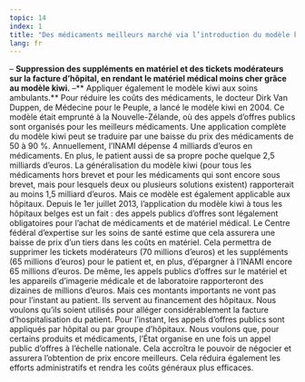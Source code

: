 ```yaml
---
topic: 14
index: 1
title: "Des médicaments meilleurs marché via l’introduction du modèle kiwi."
lang: fr
---
```

– **Suppression des suppléments en matériel et des tickets modérateurs sur la
facture d’hôpital, en rendant le matériel médical moins cher grâce au modèle
kiwi.**
–** Appliquer également le modèle kiwi aux soins ambulants.**
Pour réduire les coûts des médicaments, le docteur Dirk Van Duppen, de
Médecine pour le Peuple, a lancé le modèle kiwi en 2004. Ce modèle était
emprunté à la Nouvelle-Zélande, où des appels d’offres publics sont organisés
pour les meilleurs médicaments. Une application complète du modèle kiwi peut
se traduire par une baisse du prix des médicaments de 50 à 90 %. Annuellement,
l’INAMI dépense 4 milliards d’euros en médicaments. En plus, le patient aussi
de sa propre poche quelque 2,5 milliards d’euros. La généralisation du modèle
kiwi (pour tous les médicaments hors brevet et pour les médicaments qui sont
encore sous brevet, mais pour lesquels deux ou plusieurs solutions existent)
rapporterait au moins 1,5 milliard d’euros.
Mais ce modèle est également applicable aux hôpitaux. Depuis le 1er juillet
2013, l’application du modèle kiwi à tous les hôpitaux belges est un fait :
des appels publics d’offres sont légalement obligatoires pour l’achat de
médicaments et de matériel médical. Le Centre fédéral d’expertise sur les
soins de santé estime que cela assurera une baisse de prix d’un tiers dans les
coûts en matériel. Cela permettra de supprimer les tickets modérateurs (70
millions d’euros) et les suppléments (65 millions d’euros) pour le patient et,
en plus, d’épargner à l’INAMI encore 65 millions d’euros.
De même, les appels publics d’offres sur le matériel et les appareils
d’imagerie médicale et de laboratoire rapporteront des dizaines de millions
d’euros.
Mais ces montants importants ne vont pas pour l’instant au patient. Ils
servent au financement des hôpitaux. Nous voulons qu’ils soient utilisés pour
alléger considérablement la facture d’hospitalisation du patient.
Pour l’instant, les appels d’offres publics sont appliqués par hôpital ou par
groupe d’hôpitaux. Nous voulons que, pour certains produits et médicaments,
l’État organise en une fois un appel public d’offres à l’échelle nationale.
Cela accroîtra le pouvoir de négocier et assurera l’obtention de prix encore
meilleurs. Cela réduira également les efforts administratifs et rendra les
coûts généraux plus efficaces.
